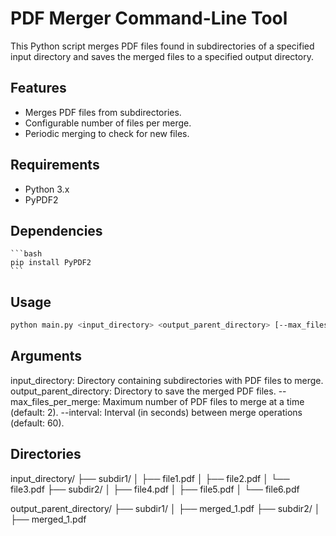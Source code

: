 # PDF Merger Command-Line Tool

This Python script merges PDF files found in subdirectories of a specified input directory and saves the merged files to a specified output directory.

## Features
- Merges PDF files from subdirectories.
- Configurable number of files per merge.
- Periodic merging to check for new files.

## Requirements
- Python 3.x
- PyPDF2

## Dependencies

    ```bash
    pip install PyPDF2
    ```

## Usage

```bash
python main.py <input_directory> <output_parent_directory> [--max_files_per_merge MAX_FILES] [--interval INTERVAL]
```

## Arguments
input_directory: Directory containing subdirectories with PDF files to merge.
output_parent_directory: Directory to save the merged PDF files.
--max_files_per_merge: Maximum number of PDF files to merge at a time (default: 2).
--interval: Interval (in seconds) between merge operations (default: 60).

## Directories
input_directory/
├── subdir1/
│   ├── file1.pdf
│   ├── file2.pdf
│   └── file3.pdf
├── subdir2/
│   ├── file4.pdf
│   ├── file5.pdf
│   └── file6.pdf


output_parent_directory/
├── subdir1/
│   ├── merged_1.pdf
├── subdir2/
│   ├── merged_1.pdf





